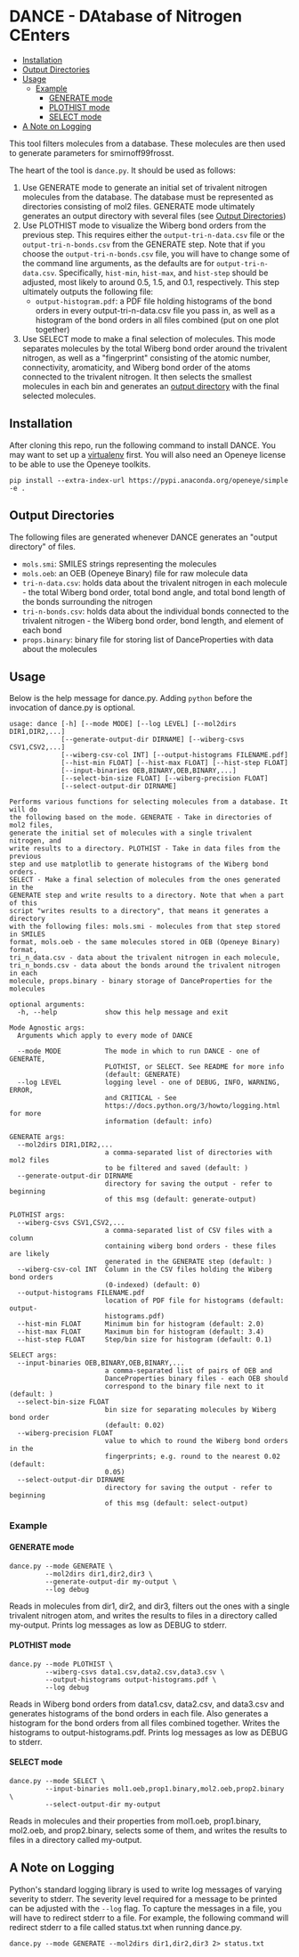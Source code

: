 # DANCE - DAtabase of Nitrogen CEnters

<!-- toc -->

- [Installation](#installation)
- [Output Directories](#output-directories)
- [Usage](#usage)
  - [Example](#example)
    - [GENERATE mode](#generate-mode)
    - [PLOTHIST mode](#plothist-mode)
    - [SELECT mode](#select-mode)
- [A Note on Logging](#a-note-on-logging)

<!-- tocstop -->

This tool filters molecules from a database. These molecules are then used to
generate parameters for smirnoff99frosst.

The heart of the tool is `dance.py`. It should be used as follows:

1. Use GENERATE mode to generate an initial set of trivalent nitrogen molecules
   from the database. The database must be represented as directories consisting
   of mol2 files. GENERATE mode ultimately generates an output directory with
   several files (see [Output Directories](#output-directories))
2. Use PLOTHIST mode to visualize the Wiberg bond orders from the previous step.
   This requires either the `output-tri-n-data.csv` file or the
   `output-tri-n-bonds.csv` from the GENERATE step. Note that if you choose the
   `output-tri-n-bonds.csv` file, you will have to change some of the command
   line arguments, as the defaults are for `output-tri-n-data.csv`.
   Specifically, `hist-min`, `hist-max`, and `hist-step` should be adjusted,
   most likely to around 0.5, 1.5, and 0.1, respectively. This step ultimately
   outputs the following file:
   - `output-histogram.pdf`: a PDF file holding histograms of the bond orders in
     every output-tri-n-data.csv file you pass in, as well as a histogram of the
     bond orders in all files combined (put on one plot together)
3. Use SELECT mode to make a final selection of molecules. This mode separates
   molecules by the total Wiberg bond order around the trivalent nitrogen, as
   well as a "fingerprint" consisting of the atomic number, connectivity,
   aromaticity, and Wiberg bond order of the atoms connected to the trivalent
   nitrogen. It then selects the smallest molecules in each bin and generates an
   [output directory](#output-directories) with the final selected molecules.

## Installation

After cloning this repo, run the following command to install DANCE. You may
want to set up a [virtualenv](https://virtualenv.pypa.io/en/stable/) first. You
will also need an Openeye license to be able to use the Openeye toolkits.

```
pip install --extra-index-url https://pypi.anaconda.org/openeye/simple -e .
```

## Output Directories

The following files are generated whenever DANCE generates an "output directory"
of files.

- `mols.smi`: SMILES strings representing the molecules
- `mols.oeb`: an OEB (Openeye Binary) file for raw molecule data
- `tri-n-data.csv`: holds data about the trivalent nitrogen in each
  molecule - the total Wiberg bond order, total bond angle, and total bond
  length of the bonds surrounding the nitrogen
- `tri-n-bonds.csv`: holds data about the individual bonds connected
  to the trivalent nitrogen - the Wiberg bond order, bond length, and element
  of each bond
- `props.binary`: binary file for storing list of DanceProperties with
  data about the molecules

## Usage

Below is the help message for dance.py. Adding `python` before the
invocation of dance.py is optional.

```
usage: dance [-h] [--mode MODE] [--log LEVEL] [--mol2dirs DIR1,DIR2,...]
             [--generate-output-dir DIRNAME] [--wiberg-csvs CSV1,CSV2,...]
             [--wiberg-csv-col INT] [--output-histograms FILENAME.pdf]
             [--hist-min FLOAT] [--hist-max FLOAT] [--hist-step FLOAT]
             [--input-binaries OEB,BINARY,OEB,BINARY,...]
             [--select-bin-size FLOAT] [--wiberg-precision FLOAT]
             [--select-output-dir DIRNAME]

Performs various functions for selecting molecules from a database. It will do
the following based on the mode. GENERATE - Take in directories of mol2 files,
generate the initial set of molecules with a single trivalent nitrogen, and
write results to a directory. PLOTHIST - Take in data files from the previous
step and use matplotlib to generate histograms of the Wiberg bond orders.
SELECT - Make a final selection of molecules from the ones generated in the
GENERATE step and write results to a directory. Note that when a part of this
script "writes results to a directory", that means it generates a directory
with the following files: mols.smi - molecules from that step stored in SMILES
format, mols.oeb - the same molecules stored in OEB (Openeye Binary) format,
tri_n_data.csv - data about the trivalent nitrogen in each molecule,
tri_n_bonds.csv - data about the bonds around the trivalent nitrogen in each
molecule, props.binary - binary storage of DanceProperties for the molecules

optional arguments:
  -h, --help            show this help message and exit

Mode Agnostic args:
  Arguments which apply to every mode of DANCE

  --mode MODE           The mode in which to run DANCE - one of GENERATE,
                        PLOTHIST, or SELECT. See README for more info
                        (default: GENERATE)
  --log LEVEL           logging level - one of DEBUG, INFO, WARNING, ERROR,
                        and CRITICAL - See
                        https://docs.python.org/3/howto/logging.html for more
                        information (default: info)

GENERATE args:
  --mol2dirs DIR1,DIR2,...
                        a comma-separated list of directories with mol2 files
                        to be filtered and saved (default: )
  --generate-output-dir DIRNAME
                        directory for saving the output - refer to beginning
                        of this msg (default: generate-output)

PLOTHIST args:
  --wiberg-csvs CSV1,CSV2,...
                        a comma-separated list of CSV files with a column
                        containing wiberg bond orders - these files are likely
                        generated in the GENERATE step (default: )
  --wiberg-csv-col INT  Column in the CSV files holding the Wiberg bond orders
                        (0-indexed) (default: 0)
  --output-histograms FILENAME.pdf
                        location of PDF file for histograms (default: output-
                        histograms.pdf)
  --hist-min FLOAT      Minimum bin for histogram (default: 2.0)
  --hist-max FLOAT      Maximum bin for histogram (default: 3.4)
  --hist-step FLOAT     Step/bin size for histogram (default: 0.1)

SELECT args:
  --input-binaries OEB,BINARY,OEB,BINARY,...
                        a comma-separated list of pairs of OEB and
                        DanceProperties binary files - each OEB should
                        correspond to the binary file next to it (default: )
  --select-bin-size FLOAT
                        bin size for separating molecules by Wiberg bond order
                        (default: 0.02)
  --wiberg-precision FLOAT
                        value to which to round the Wiberg bond orders in the
                        fingerprints; e.g. round to the nearest 0.02 (default:
                        0.05)
  --select-output-dir DIRNAME
                        directory for saving the output - refer to beginning
                        of this msg (default: select-output)
```

### Example

#### GENERATE mode

```
dance.py --mode GENERATE \
         --mol2dirs dir1,dir2,dir3 \
         --generate-output-dir my-output \
         --log debug
```

Reads in molecules from dir1, dir2, and dir3, filters out the ones with a single
trivalent nitrogen atom, and writes the results to files in a directory called
my-output. Prints log messages as low as DEBUG to stderr.

#### PLOTHIST mode

```
dance.py --mode PLOTHIST \
         --wiberg-csvs data1.csv,data2.csv,data3.csv \
         --output-histograms output-histograms.pdf \
         --log debug
```

Reads in Wiberg bond orders from data1.csv, data2.csv, and data3.csv and
generates histograms of the bond orders in each file. Also generates a histogram
for the bond orders from all files combined together. Writes the histograms to
output-histograms.pdf. Prints log messages as low as DEBUG to stderr.

#### SELECT mode

```
dance.py --mode SELECT \
         --input-binaries mol1.oeb,prop1.binary,mol2.oeb,prop2.binary \
         --select-output-dir my-output
```

Reads in molecules and their properties from mol1.oeb, prop1.binary, mol2.oeb,
and prop2.binary, selects some of them, and writes the results to files in a
directory called my-output.

## A Note on Logging

Python's standard logging library is used to write log messages of varying
severity to stderr. The severity level required for a message to be printed can
be adjusted with the `--log` flag. To capture the messages in a file, you will
have to redirect stderr to a file. For example, the following command will
redirect stderr to a file called status.txt when running dance.py.

```
dance.py --mode GENERATE --mol2dirs dir1,dir2,dir3 2> status.txt
```
